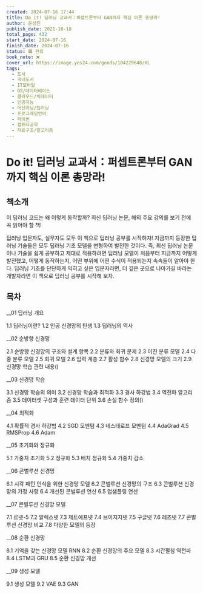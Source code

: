 ```yaml
---
created: 2024-07-16 17:44
title: Do it! 딥러닝 교과서：퍼셉트론부터 GAN까지 핵심 이론 총망라!
author: 윤성진
publish_date: 2021-10-18
total_page: 432
start_date: 2024-07-16
finish_date: 2024-07-16
status: 🟩 완료
book_note: ❌
cover_url: https://image.yes24.com/goods/104229648/XL
tags:
  - 도서
  - 국내도서
  - IT모바일
  - OS/데이터베이스
  - 클라우드/빅데이터
  - 인공지능
  - 머신러닝/딥러닝
  - 프로그래밍언어
  - 파이썬
  - 컴퓨터공학
  - 자료구조/알고리즘
---
```


# Do it! 딥러닝 교과서：퍼셉트론부터 GAN까지 핵심 이론 총망라!

## 책소개

이 딥러닝 코드는 왜 이렇게 동작할까?
최신 딥러닝 논문, 해외 주요 강의를 보기 전에 꼭 읽어야 할 책!

딥러닝 입문자도, 실무자도 모두 이 책으로 딥러닝 공부를 시작하자! 지금까지 등장한 딥러닝 기술들은 모두 딥러닝 기초 모델을 변형하여 발전한 것이다. 즉, 최신 딥러닝 논문이나 기술을 쉽게 공부하고 제대로 적용하려면 딥러닝 모델이 처음부터 지금까지 어떻게 발전했고, 어떻게 동작하는지, 어떤 부위에 어떤 수식이 적용되는지 속속들이 알아야 한다. 딥러닝 기초를 단단하게 익히고 싶은 입문자라면, 더 깊은 곳으로 나아가길 바라는 개발자라면 이 책으로 딥러닝 공부를 시작해 보자.



## 목차

__01 딥러닝 개요

1.1 딥러닝이란?
1.2 인공 신경망의 탄생
1.3 딥러닝의 역사

__02 순방향 신경망

2.1 순방향 신경망의 구조와 설계 항목
2.2 분류와 회귀 문제
2.3 이진 분류 모델
2.4 다중 분류 모델
2.5 회귀 모델
2.6 입력 계층
2.7 활성 함수
2.8 신경망 모델의 크기
2.9 신경망 학습 관련 내용()

__03 신경망 학습

3.1 신경망 학습의 의미
3.2 신경망 학습과 최적화
3.3 경사 하강법
3.4 역전파 알고리즘
3.5 데이터셋 구성과 훈련 데이터 단위
3.6 손실 함수 정의()

__04 최적화

4.1 확률적 경사 하강법
4.2 SGD 모멘텀
4.3 네스테로프 모멘텀
4.4 AdaGrad
4.5 RMSProp
4.6 Adam

__05 초기화와 정규화

5.1 가중치 초기화
5.2 정규화
5.3 배치 정규화
5.4 가중치 감소

__06 콘벌루션 신경망

6.1 시각 패턴 인식을 위한 신경망 모델
6.2 콘벌루션 신경망의 구조
6.3 콘벌루션 신경망의 가정 사항
6.4 개선된 콘벌루션 연산
6.5 업샘플링 연산

__07 콘벌루션 신경망 모델

7.1 르넷-5
7.2 알렉스넷
7.3 제트에프넷
7.4 브이지지넷
7.5 구글넷
7.6 레즈넷
7.7 콘벌루션 신경망 비교
7.8 다양한 모델의 등장

__08 순환 신경망

8.1 기억을 갖는 신경망 모델 RNN
8.2 순환 신경망의 주요 모델
8.3 시간펼침 역전파
8.4 LSTM과 GRU
8.5 순환 신경망 개선

__09 생성 모델

9.1 생성 모델
9.2 VAE
9.3 GAN



